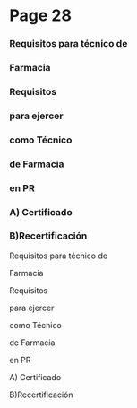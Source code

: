 # Page 28

### Requisitos para técnico de

### Farmacia

### Requisitos

### para ejercer

### como Técnico

### de Farmacia

### en PR

### A) Certificado

### B)Recertificación

Requisitos para técnico de

Farmacia

Requisitos

para ejercer

como Técnico

de Farmacia

en PR

A) Certificado

B)Recertificación

